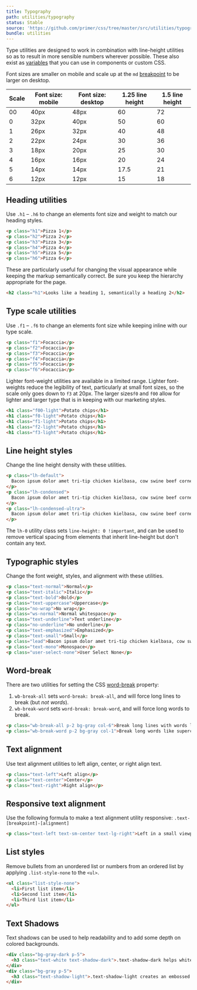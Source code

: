 ```yaml
---
title: Typography
path: utilities/typography
status: Stable
source: 'https://github.com/primer/css/tree/master/src/utilities/typography.scss'
bundle: utilities
---
```


Type utilities are designed to work in combination with line-height utilities so as to result in more sensible numbers wherever possible. These also exist as [variables](/css/support/typography#typography-variables) that you can use in components or custom CSS.

 

Font sizes are smaller on mobile and scale up at the `md` [breakpoint](/css/support/breakpoints) to be larger on desktop.

| Scale | Font size: mobile | Font size: desktop | 1.25 line height | 1.5 line height |
| --- | --- | --- | --- | --- |
| 00 | 40px | 48px | 60 | 72 |
| 0 | 32px | 40px | 50 | 60 |
| 1 | 26px | 32px | 40 | 48 |
| 2 | 22px | 24px | 30 | 36 |
| 3 | 18px | 20px | 25 | 30 |
| 4 | 16px | 16px | 20 | 24 |
| 5 | 14px | 14px | 17.5 | 21 |
| 6 | 12px | 12px | 15 | 18 |


## Heading utilities

Use `.h1` – `.h6` to change an elements font size and weight to match our heading styles.

```html live
<p class="h1">Pizza 1</p>
<p class="h2">Pizza 2</p>
<p class="h3">Pizza 3</p>
<p class="h4">Pizza 4</p>
<p class="h5">Pizza 5</p>
<p class="h6">Pizza 6</p>
```

These are particularly useful for changing the visual appearance while keeping the markup semantically correct. Be sure you keep the hierarchy appropriate for the page.

```html live
<h2 class="h1">Looks like a heading 1, semantically a heading 2</h2>
```

## Type scale utilities

Use `.f1` – `.f6` to change an elements font size while keeping inline with our type scale.

```html live
<p class="f1">Focaccia</p>
<p class="f2">Focaccia</p>
<p class="f3">Focaccia</p>
<p class="f4">Focaccia</p>
<p class="f5">Focaccia</p>
<p class="f6">Focaccia</p>
```

Lighter font-weight utilities are available in a limited range. Lighter font-weights reduce the legibility of text, particularly at small font sizes, so the scale only goes down to `f3` at 20px. The larger sizes`f0` and `f00` allow for lighter and larger type that is in keeping with our marketing styles.

```html live
<h1 class="f00-light">Potato chips</h1>
<h1 class="f0-light">Potato chips</h1>
<h1 class="f1-light">Potato chips</h1>
<h1 class="f2-light">Potato chips</h1>
<h1 class="f3-light">Potato chips</h1>
```

## Line height styles
Change the line height density with these utilities.

```html live
<p class="lh-default">
  Bacon ipsum dolor amet tri-tip chicken kielbasa, cow swine beef corned beef ground round prosciutto hamburger porchetta sausage alcatra tail. Jowl chuck biltong flank meatball, beef short ribs. Jowl tenderloin ground round, short loin tri-tip ribeye picanha filet mignon pig chicken kielbasa t-bone fatback. Beef ribs meatball chicken corned beef salami.
</p>
<p class="lh-condensed">
  Bacon ipsum dolor amet tri-tip chicken kielbasa, cow swine beef corned beef ground round prosciutto hamburger porchetta sausage alcatra tail. Jowl chuck biltong flank meatball, beef short ribs. Jowl tenderloin ground round, short loin tri-tip ribeye picanha filet mignon pig chicken kielbasa t-bone fatback. Beef ribs meatball chicken corned beef salami.
</p>
<p class="lh-condensed-ultra">
  Bacon ipsum dolor amet tri-tip chicken kielbasa, cow swine beef corned beef ground round prosciutto hamburger porchetta sausage alcatra tail. Jowl chuck biltong flank meatball, beef short ribs. Jowl tenderloin ground round, short loin tri-tip ribeye picanha filet mignon pig chicken kielbasa t-bone fatback. Beef ribs meatball chicken corned beef salami.
</p>
```

The `lh-0` utility class sets `line-height: 0 !important`, and can be used to remove vertical spacing from elements that inherit line-height but don't contain any text.

## Typographic styles
Change the font weight, styles, and alignment with these utilities.

```html live
<p class="text-normal">Normal</p>
<p class="text-italic">Italic</p>
<p class="text-bold">Bold</p>
<p class="text-uppercase">Uppercase</p>
<p class="no-wrap">No wrap</p>
<p class="ws-normal">Normal whitespace</p>
<p class="text-underline">Text underline</p>
<p class="no-underline">No underline</p>
<p class="text-emphasized">Emphasized</p>
<p class="text-small">Small</p>
<p class="lead">Bacon ipsum dolor amet tri-tip chicken kielbasa, cow swine beef corned beef ground round prosciutto hamburger porchetta sausage alcatra tail.</p>
<p class="text-mono">Monospace</p>
<p class="user-select-none">User Select None</p>
```

## Word-break
There are two utilities for setting the CSS [word-break](https://developer.mozilla.org/en-US/docs/Web/CSS/word-break) property:

1. `wb-break-all` sets `word-break: break-all`, and will force long lines to break (but _not words_).
2. `wb-break-word` sets `word-break: break-word`, and will force long words to break.

```html live
<p class="wb-break-all p-2 bg-gray col-6">Break long lines with words like supercalifragilisticexpialidocious.</p>
<p class="wb-break-word p-2 bg-gray col-1">Break long words like supercalifragilisticexpialidocious.</p>
```


## Text alignment

 Use text alignment utilities to left align, center, or right align text.

```html live
<p class="text-left">Left align</p>
<p class="text-center">Center</p>
<p class="text-right">Right align</p>
```
## Responsive text alignment

Use the following formula to make a text alignment utility responsive: `.text-[breakpoint]-[alignment]`

```html live
<p class="text-left text-sm-center text-lg-right">Left in a small viewport, centered in mid-sized viewports, and right aligned in larger viewports</p>
```

## List styles

Remove bullets from an unordered list or numbers from an ordered list by applying `.list-style-none` to the `<ul>`.

```html live
<ul class="list-style-none">
  <li>First list item</li>
  <li>Second list item</li>
  <li>Third list item</li>
</ul>
```

## Text Shadows

Text shadows can be used to help readability and to add some depth on colored backgrounds.

```html live
<div class="bg-gray-dark p-5">
  <h3 class="text-white text-shadow-dark">.text-shadow-dark helps white text stand out on dark or photographic backgrounds</h3>
</div>
<div class="bg-gray p-5">
  <h3 class="text-shadow-light">.text-shadow-light creates an embossed effect for dark text</h3>
</div>
```
